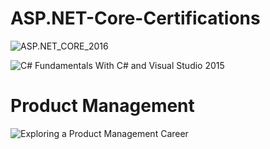 # ASP.NET-Core-Certifications
![ASP.NET_CORE_2016](https://user-images.githubusercontent.com/9447872/150815220-df669d27-c8a3-435d-b634-678f2d507567.png)

![C# Fundamentals With C# and Visual Studio 2015](https://user-images.githubusercontent.com/9447872/150815405-816f4ead-951c-4460-91b6-07939761bb9c.png)

# Product Management
![Exploring a Product Management Career](https://user-images.githubusercontent.com/9447872/168780885-152d8adf-02e9-4e43-ba9a-2630a63e5655.png)
